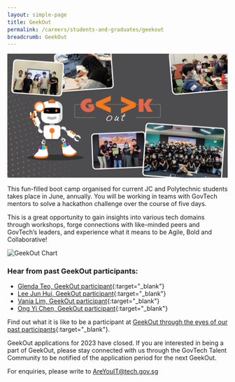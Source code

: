 ```yaml
---
layout: simple-page
title: GeekOut 
permalink: /careers/students-and-graduates/geekout
breadcrumb: GeekOut
---
```


![GeekOut Collage](/images/careers/GeekOut-collage.png)

This fun-filled boot camp organised for current JC and Polytechnic students takes place in June, annually. You will be working in teams with GovTech mentors to solve a hackathon challenge over the course of five days.

This is a great opportunity to gain insights into various tech domains through workshops, forge connections with like-minded peers and GovTech’s leaders, and experience what it means to be Agile, Bold and Collaborative!

![GeekOut Chart](/images/careers/GeekOut_Infographic_small.png)

### Hear from past GeekOut participants:

* [Glenda Teo, GeekOut participant](https://www.instagram.com/p/CcxLgKKMfqu/?utm_source=ig_web_copy_link){:target="_blank"}
* [Lee Jun Hui, GeekOut participant](https://www.instagram.com/p/CcfCMKABnF2/?utm_source=ig_web_copy_link){:target="_blank"}
* [Vania Lim, GeekOut participant](https://www.instagram.com/p/COkMdi4Lam8/?utm_source=ig_web_copy_link){:target="_blank"}
* [Ong Yi Chen, GeekOut participant](https://www.instagram.com/p/COaFnw0HOeh/?utm_source=ig_web_copy_link){:target="_blank"}


Find out what it is like to be a participant at [GeekOut through the eyes of our past participants](https://medium.com/ytpo-govtech/tagged/geekout){:target="_blank"}.
	
GeekOut applications for 2023 have closed. If you are interested in being a part of GeekOut, please stay connected with us through the GovTech Talent Community to be notified of the application period for the next GeekOut.

For enquiries, please write to <AreYouIT@tech.gov.sg>


